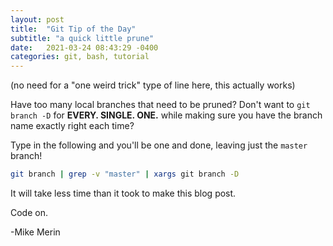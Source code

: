 ```yaml
---
layout: post
title:  "Git Tip of the Day"
subtitle: "a quick little prune"
date:   2021-03-24 08:43:29 -0400
categories: git, bash, tutorial
---
```

(no need for a "one weird trick" type of line here, this actually works)

Have too many local branches that need to be pruned? Don't want to `git branch -D` for **EVERY. SINGLE. ONE.** while making sure you have the branch name exactly right each time?

<!-- more-->

Type in the following and you'll be one and done, leaving just the `master` branch!

```bash
git branch | grep -v "master" | xargs git branch -D
```

It will take less time than it took to make this blog post.

Code on.

-Mike Merin
